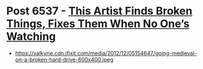 # Post 6537 - [This Artist Finds Broken Things, Fixes Them When No One&#8217;s Watching](https://www.ifixit.com/News/6537/the-renegade-fixer)

- https://valkyrie.cdn.ifixit.com/media/2012/12/05154647/going-medieval-on-a-broken-hard-drive-600x400.jpeg
